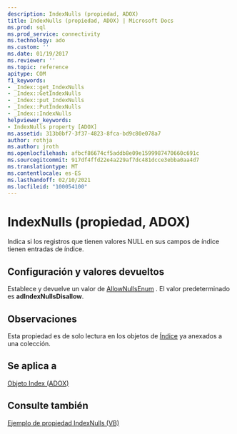 ```yaml
---
description: IndexNulls (propiedad, ADOX)
title: IndexNulls (propiedad, ADOX) | Microsoft Docs
ms.prod: sql
ms.prod_service: connectivity
ms.technology: ado
ms.custom: ''
ms.date: 01/19/2017
ms.reviewer: ''
ms.topic: reference
apitype: COM
f1_keywords:
- _Index::get_IndexNulls
- _Index::GetIndexNulls
- _Index::put_IndexNulls
- _Index::PutIndexNulls
- _Index::IndexNulls
helpviewer_keywords:
- IndexNulls property [ADOX]
ms.assetid: 313b0bf7-3f37-4823-8fca-bd9c80e078a7
author: rothja
ms.author: jroth
ms.openlocfilehash: afbcf86674cf5addb8e09e1599987470660c691c
ms.sourcegitcommit: 917df4ffd22e4a229af7dc481dcce3ebba0aa4d7
ms.translationtype: MT
ms.contentlocale: es-ES
ms.lasthandoff: 02/10/2021
ms.locfileid: "100054100"
---
```

# <a name="indexnulls-property-adox"></a>IndexNulls (propiedad, ADOX)
Indica si los registros que tienen valores NULL en sus campos de índice tienen entradas de índice.  
  
## <a name="settings-and-return-values"></a>Configuración y valores devueltos  
 Establece y devuelve un valor de [AllowNullsEnum](./allownullsenum.md) . El valor predeterminado es **adIndexNullsDisallow**.  
  
## <a name="remarks"></a>Observaciones  
 Esta propiedad es de solo lectura en los objetos de [Índice](./index-object-adox.md) ya anexados a una colección.  
  
## <a name="applies-to"></a>Se aplica a  
 [Objeto Index (ADOX)](./index-object-adox.md)  
  
## <a name="see-also"></a>Consulte también  
 [Ejemplo de propiedad IndexNulls (VB)](./indexnulls-property-example-vb.md)